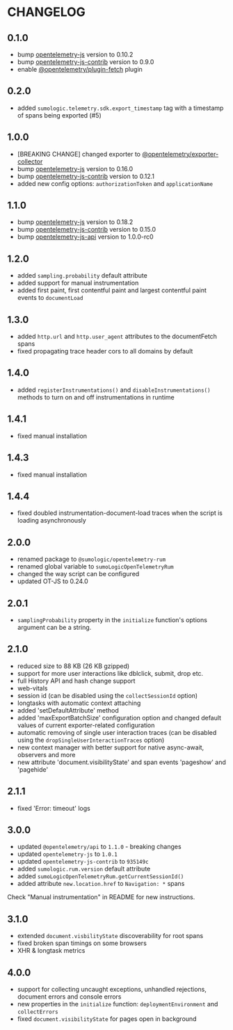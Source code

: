 # CHANGELOG

## 0.1.0

- bump [opentelemetry-js](https://github.com/open-telemetry/opentelemetry-js) version to 0.10.2
- bump [opentelemetry-js-contrib](https://github.com/open-telemetry/opentelemetry-js-contrib) version to 0.9.0
- enable [@opentelemetry/plugin-fetch](https://www.npmjs.com/package/@opentelemetry/plugin-fetch) plugin

## 0.2.0

- added `sumologic.telemetry.sdk.export_timestamp` tag with a timestamp of spans being exported (#5)

## 1.0.0

- [BREAKING CHANGE] changed exporter
  to [@opentelemetry/exporter-collector](https://www.npmjs.com/package/@opentelemetry/exporter-collector)
- bump [opentelemetry-js](https://github.com/open-telemetry/opentelemetry-js) version to 0.16.0
- bump [opentelemetry-js-contrib](https://github.com/open-telemetry/opentelemetry-js-contrib) version to 0.12.1
- added new config options: `authorizationToken` and `applicationName`

## 1.1.0

- bump [opentelemetry-js](https://github.com/SumoLogic/opentelemetry-js) version to 0.18.2
- bump [opentelemetry-js-contrib](https://github.com/SumoLogic/opentelemetry-js-contrib) version to 0.15.0
- bump [opentelemetry-js-api](https://github.com/SumoLogic/opentelemetry-js-api) version to 1.0.0-rc0

## 1.2.0

- added `sampling.probability` default attribute
- added support for manual instrumentation
- added first paint, first contentful paint and largest contentful paint events to `documentLoad`

## 1.3.0

- added `http.url` and `http.user_agent` attributes to the documentFetch spans
- fixed propagating trace header cors to all domains by default

## 1.4.0

- added `registerInstrumentations()` and `disableInstrumentations()` methods to turn on and off instrumentations in
  runtime

## 1.4.1

- fixed manual installation

## 1.4.3

- fixed manual installation

## 1.4.4

- fixed doubled instrumentation-document-load traces when the script is loading asynchronously

## 2.0.0

- renamed package to `@sumologic/opentelemetry-rum`
- renamed global variable to `sumoLogicOpenTelemetryRum`
- changed the way script can be configured
- updated OT-JS to 0.24.0

## 2.0.1

- `samplingProbability` property in the `initialize` function's options argument can be a string.

## 2.1.0

- reduced size to 88 KB (26 KB gzipped)
- support for more user interactions like dblclick, submit, drop etc.
- full History API and hash change support
- web-vitals
- session id (can be disabled using the `collectSessionId` option)
- longtasks with automatic context attaching
- added 'setDefaultAttribute' method
- added 'maxExportBatchSize' configuration option and changed default values of current exporter-related configuration
- automatic removing of single user interaction traces (can be disabled using the `dropSingleUserInteractionTraces`
  option)
- new context manager with better support for native async-await, observers and more
- new attribute 'document.visibilityState' and span events 'pageshow' and 'pagehide'

## 2.1.1

- fixed 'Error: timeout' logs

## 3.0.0

- updated `@opentelemetry/api` to `1.1.0` - breaking changes
- updated `opentelemetry-js` to `1.0.1`
- updated `opentelemetry-js-contrib` to `935149c`
- added `sumologic.rum.version` default attribute
- added `sumoLogicOpenTelemetryRum.getCurrentSessionId()`
- added attribute `new.location.href` to `Navigation: *` spans

Check "Manual instrumentation" in README for new instructions.

## 3.1.0

- extended `document.visbilityState` discoverability for root spans
- fixed broken span timings on some browsers
- XHR & longtask metrics

## 4.0.0

- support for collecting uncaught exceptions, unhandled rejections, document errors and console errors
- new properties in the `initialize` function: `deploymentEnvironment` and `collectErrors`
- fixed `document.visibilityState` for pages open in background
